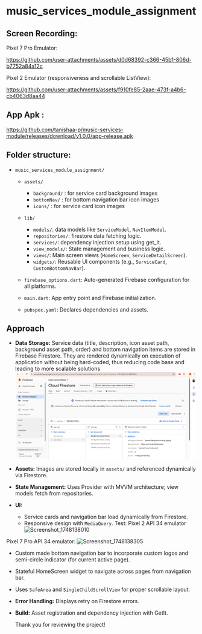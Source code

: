 # music_services_module_assignment

## Screen Recording:

Pixel 7 Pro Emulator:


https://github.com/user-attachments/assets/d0d68392-c366-45b1-806d-b7752a84a12c



Pixel 2 Emulator (responsiveness and scrollable ListView):


https://github.com/user-attachments/assets/f910fe85-2aae-473f-a4b6-cb4063d8aa44



## App Apk :

https://github.com/tanishaa-p/music-services-module/releases/download/v1.0.0/app-release.apk

## Folder structure:
- `music_services_module_assignment/`
  - `assets/`
    - `background/` : for service card background images  
    - `bottomNav/` : for bottom navigation bar icon images
    - `icons/` : for service card icon images

  - `lib/`
    - `models/`: data models like `ServiceModel`, `NavItemModel`.
    - `repositories/`: firestore data fetching logic.
    - `services/`: dependency injection setup using get_it.
    - `view_models/`: State management and business logic.
    - `views/`: Main screen views (`HomeScreen`, `ServiceDetailScreen`).
    - `widgets/`: Reusable UI components (e.g., `ServiceCard`, `CustomBottomNavBar`).
  
  - `firebase_options.dart`: Auto-generated Firebase configuration for all platforms.

  - `main.dart`: App entry point and Firebase initialization.

  - `pubspec.yaml`: Declares dependencies and assets.


## Approach

- **Data Storage:** Service data (title, description, icon asset path, background asset path, order) and bottom navigation items are stored in Firebase Firestore. They are rendered dynamically on execution of application without being hard-coded, thus reducing code base and leading to more scalable solutions
![img.png](img.png)

- **Assets:** Images are stored locally in `assets/` and referenced dynamically via Firestore.

- **State Management:** Uses Provider with MVVM architecture; view models fetch from repositories.

- **UI:**
  - Service cards and navigation bar load dynamically from Firestore.
  - Responsive design with `MediaQuery`.
  Test: Pixel 2 API 34 emulator
![Screenshot_1748138010](https://github.com/user-attachments/assets/a0606c74-300e-4764-ba73-ceda2bd9c1c1)

Pixel 7 Pro API 34 emulator:
![Screenshot_1748138305](https://github.com/user-attachments/assets/43a25bbd-548f-4291-a2e3-bbf5da883ece)


  - Custom made bottom navigation bar to incorporate custom logos and semi-circle indicator (for current active page).
  - Stateful HomeScreen widget to navigate across pages from navigation bar.
  - Uses `SafeArea` and `SingleChildScrollView` for proper scrollable layout.

- **Error Handling:** Displays retry on Firestore errors.

- **Build:** Asset registration and dependency injection with GetIt.


  Thank you for reviewing the project!

